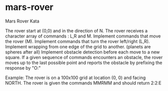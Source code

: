 # mars-rover
Mars Rover Kata

The rover start at (0,0) and in the direction of N.
The rover receives a character array of commands : L,R and M.
Implement commands that move the rover (M).
Implement commands that turn the rover left/right (L,R).
Implement wrapping from one edge of the grid to another. (planets are spheres after all)
Implement obstacle detection before each move to a new square. 
If a given sequence of commands encounters an obstacle, the rover moves up to the last possible point and reports the obstacle by prefixing the response by "O:"

Example: The rover is on a 100x100 grid at location (0, 0) and facing NORTH. The rover is given the commands MMRMM and should return 2:2:E
